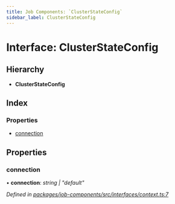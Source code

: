 ```yaml
---
title: Job Components: `ClusterStateConfig`
sidebar_label: ClusterStateConfig
---
```


# Interface: ClusterStateConfig

## Hierarchy

* **ClusterStateConfig**

## Index

### Properties

* [connection](clusterstateconfig.md#connection)

## Properties

###  connection

• **connection**: *string | "default"*

*Defined in [packages/job-components/src/interfaces/context.ts:7](https://github.com/terascope/teraslice/blob/653cf7530/packages/job-components/src/interfaces/context.ts#L7)*
